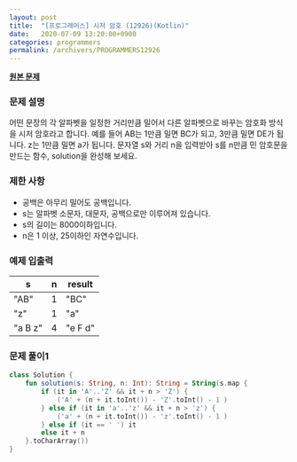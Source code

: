 ```yaml
---
layout: post
title:  "[프로그래머스] 시저 암호 (12926)(Kotlin)"
date:   2020-07-09 13:20:00+0900
categories: programmers
permalink: /archivers/PROGRAMMERS12926
---
```


**[원본 문제](https://programmers.co.kr/learn/courses/30/lessons/12926)**

### 문제 설명

어떤 문장의 각 알파벳을 일정한 거리만큼 밀어서 다른 알파벳으로 바꾸는 암호화 방식을 시저 암호라고 합니다. 예를 들어 AB는 1만큼 밀면 BC가 되고, 3만큼 밀면 DE가 됩니다. z는 1만큼 밀면 a가 됩니다. 문자열 s와 거리 n을 입력받아 s를 n만큼 민 암호문을 만드는 함수, solution을 완성해 보세요.

### 제한 사항

  * 공백은 아무리 밀어도 공백입니다.
  * s는 알파벳 소문자, 대문자, 공백으로만 이루어져 있습니다.
  * s의 길이는 8000이하입니다.
  * n은 1 이상, 25이하인 자연수입니다.

### 예제 입출력

|s|n|result|
|-|-|-|
|"AB"|1|"BC"|
|"z"|1|"a"|
|"a B z"|4|"e F d"|
### 문제 풀이1

```kotlin
class Solution {
    fun solution(s: String, n: Int): String = String(s.map {
        if (it in 'A'..'Z' && it + n > 'Z') {
            ('A' + (n + it.toInt()) - 'Z'.toInt() - 1 )
        } else if (it in 'a'..'z' && it + n > 'z') {
            ('a' + (n + it.toInt()) - 'z'.toInt() - 1 )
        } else if (it == ' ') it
        else it + n
    }.toCharArray())
}

```
